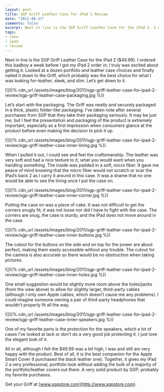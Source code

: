 ```yaml
---
layout: post
title: SGP Griff Leather Case for iPad 2 Review
date: "2011-08-23"
comments: false
excerpt: Next in line is the SGP Griff Leather Case for the iPad 2. I ordered this badboy a week before I got my iPad 2 order in; I truly was excited about getting it.
tags:
- case
- ipad
- review
---
```


Next in line is the SGP Griff Leather Case for the iPad 2 ($49.99). I ordered this badboy a week before I got my iPad 2 order in; I truly was excited about getting it. Looked at a dozen portfolio and leather case choices and finally nailed it down to the Griff, which probably was the best choice for what I was looking for–leather, sleek, and slim. Let’s get down to it.

![]({% cdn_url /assets/images/blog/2011/sgp-griff-leather-case-for-ipad-2-review/sgp-griff-leather-case-packaging.jpg %})

Let’s start with the packaging. The Griff was neatly and securely packaged in a thick, plastic folder-like packaging. I’ve taken note after several purchases from SGP that they take their packaging seriously. It may be just me, but I feel the presentation and packaging of the product is extremely important, especially as a first impression when consumers glance at the product before even making the decision to pick it up.

![]({% cdn_url /assets/images/blog/2011/sgp-griff-leather-case-for-ipad-2-review/sgp-griff-leather-case-inner-lining.jpg %})

When I pulled it out, I could see and feel the craftsmanship. The leather was very soft and had a nice texture to it; what you would want when you handling something. The inside was padded in a soft, micro fiber. It gave me peace of mind knowing that the micro fiber would not scratch or scar the iPad’s back 2 as I carry it around in this case. It was a shame that no one would be able to see the lining once I put the case on.

![]({% cdn_url /assets/images/blog/2011/sgp-griff-leather-case-for-ipad-2-review/sgp-griff-leather-case-inner-corner.jpg %})

Putting the case on was a piece of cake. It was not difficult to get the corners snugly fit; it was not loose nor did I have to fight with the case. The corners are snug, the case is sturdy, and the iPad does not move around in the case.

![]({% cdn_url /assets/images/blog/2011/sgp-griff-leather-case-for-ipad-2-review/sgp-griff-leather-case-inner-buttons.jpg %})

The cutout for the buttons on the side and on top for the power are about perfect, making them easily accessible without any trouble. The cutout for the camera is also accurate so there would be no obstruction when taking pictures.

![]({% cdn_url /assets/images/blog/2011/sgp-griff-leather-case-for-ipad-2-review/sgp-griff-leather-case-inner-holes.jpg %})

One small suggestion would be slightly more room above the holes/jacks (from the view above) to allow for slightly larger, third-party cables (although I only own Apple cables, which doesn’t cause me any problems). I could imagine someone owning a pair of third-party headphones that wouldn’t properly fit all the way.

![]({% cdn_url /assets/images/blog/2011/sgp-griff-leather-case-for-ipad-2-review/sgp-griff-leather-case-inner-speakers.jpg %})

One of my favorite parts is the protection for the speakers, which a lot of cases I’ve looked at lack or don’t do a very good job protecting it. I just love the elegant look of it.

All in all, although I felt the $49.99 was a bit high, I was and still am very happy with the product. Best of all, it is the best companion for the Apple Smart Cover (I purchased the black leather one). Together, it gives my iPad 2 a very professional, portfolio look without adding the bulk of a majority of the portfolio/leather covers out there. A very solid product by SGP; probably my favorite purchases.

Get your Griff at [www.sgpstore.com](http://www.sgpstore.com).